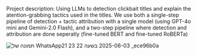 Project description: Using LLMs to detection clickbait titles and explain the atention-grabbing tactics used in the titles.
We use both a single-step pipeline of detection + tactic attribution with a single model (using GPT-4o mini and Gemini-2.0 Flash),
and a two-step pipeline where detection and attribution are done seperatly (fine-tuned BERT and fine-tuned RoBERTa)

![תמונה של WhatsApp‏ 2025-06-03 בשעה 22 23 21_ece96b0a](https://github.com/user-attachments/assets/829488ad-b4f3-4612-b1e1-d89958cc2558)
